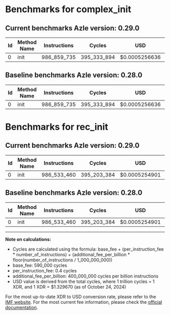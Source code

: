# Benchmarks for complex_init

## Current benchmarks Azle version: 0.29.0

| Id  | Method Name | Instructions | Cycles      | USD           | USD/Million Calls | Change                     |
| --- | ----------- | ------------ | ----------- | ------------- | ----------------- | -------------------------- |
| 0   | init        | 986_859_735  | 395_333_894 | $0.0005256636 | $525.66           | <font color="red">0</font> |

## Baseline benchmarks Azle version: 0.28.0

| Id  | Method Name | Instructions | Cycles      | USD           | USD/Million Calls |
| --- | ----------- | ------------ | ----------- | ------------- | ----------------- |
| 0   | init        | 986_859_735  | 395_333_894 | $0.0005256636 | $525.66           |

# Benchmarks for rec_init

## Current benchmarks Azle version: 0.29.0

| Id  | Method Name | Instructions | Cycles      | USD           | USD/Million Calls | Change                     |
| --- | ----------- | ------------ | ----------- | ------------- | ----------------- | -------------------------- |
| 0   | init        | 986_533_460  | 395_203_384 | $0.0005254901 | $525.49           | <font color="red">0</font> |

## Baseline benchmarks Azle version: 0.28.0

| Id  | Method Name | Instructions | Cycles      | USD           | USD/Million Calls |
| --- | ----------- | ------------ | ----------- | ------------- | ----------------- |
| 0   | init        | 986_533_460  | 395_203_384 | $0.0005254901 | $525.49           |

---

**Note on calculations:**

- Cycles are calculated using the formula: base_fee + (per_instruction_fee \* number_of_instructions) + (additional_fee_per_billion \* floor(number_of_instructions / 1_000_000_000))
- base_fee: 590_000 cycles
- per_instruction_fee: 0.4 cycles
- additional_fee_per_billion: 400_000_000 cycles per billion instructions
- USD value is derived from the total cycles, where 1 trillion cycles = 1 XDR, and 1 XDR = $1.329670 (as of October 24, 2024)

For the most up-to-date XDR to USD conversion rate, please refer to the [IMF website](https://www.imf.org/external/np/fin/data/rms_sdrv.aspx).
For the most current fee information, please check the [official documentation](https://internetcomputer.org/docs/current/developer-docs/gas-cost#execution).
